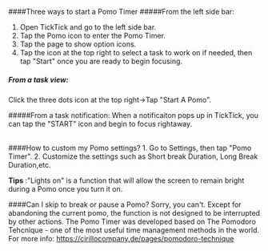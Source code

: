 ####Three ways to start a Pomo Timer
#####From the left side bar:
1. Open TickTick and go to the left side bar.
2. Tap the Pomo icon to enter the Pomo Timer.
3. Tap the page to show option icons.
3. Tap the icon at the top right to select a task to work on if needed, then tap "Start" once you are ready to begin focusing.

##### From a task view: 
Click the three dots icon at the top right->Tap "Start A Pomo".

#####From a task notification:
When a notificaiton pops up in TickTick, you can tap the "START" icon and begin to focus rightaway.


<br />
####How to custom my Pomo settings?
1. Go to Settings, then tap "Pomo Timer".
2. Customize the settings such as Short break Duration, Long Break Duration,etc.

**Tips** :"Lights on" is a function that will allow the screen to remain bright during a Pomo once you turn it on.

####Can I skip to break or pause a Pomo?
Sorry, you can't. Except for abandoning the current pomo, the function is not designed to be interrupted by other actions. The Pomo Timer was developed based on The Pomodoro Tehcnique - one of the most useful time management methods in the world. For more info: https://cirillocompany.de/pages/pomodoro-technique
